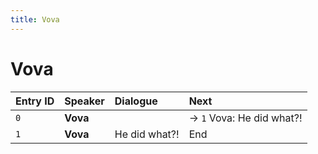 ```yaml
---
title: Vova
---
```


# Vova


| Entry ID | Speaker | Dialogue | Next |
| :------- | :------ | :------- | :------------ |
| `0` | **Vova** |  | → `1` Vova: He did what?\! |
| `1` | **Vova** | He did what?\! | End |

